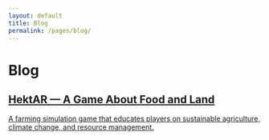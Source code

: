 ```yaml
---
layout: default
title: Blog
permalink: /pages/blog/
---
```


# Blog

<div class="blog-cards">
  <a href="{{ '/posts/hektar-game/' | relative_url }}" class="blog-card">
    <h2>HektAR — A Game About Food and Land</h2>
    <p>A farming simulation game that educates players on sustainable agriculture, climate change, and resource management.</p>
  </a>
</div>

